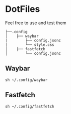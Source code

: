 #   DotFiles

Feel free to use and test them

    ├──.config
    │    ├── waybar
    |        ├── config.jsonc
    |        └── style.css
    │    ├── fastfetch
    │        └── config.jsonc


## Waybar

``sh
    ~/.config/waybar
``

## Fastfetch

``sh
    ~/.config/fastfetch
``
